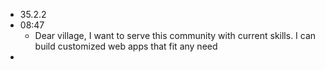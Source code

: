 - 35.2.2
- 08:47
	- Dear village, I want to serve this community with current skills. I can build customized web apps that fit any need
-